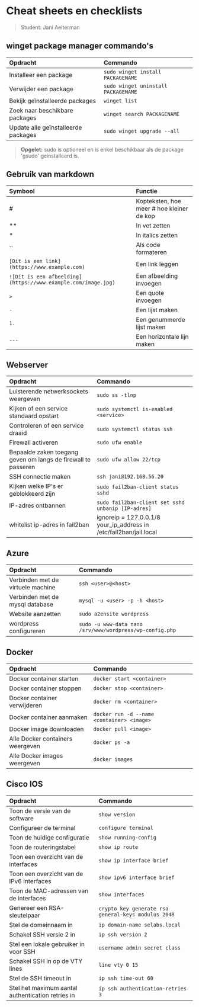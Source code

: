 # Cheat sheets en checklists

> Student: Jani Aelterman

## winget package manager commando's

| Opdracht                            | Commando                          |
| :---------------------------------- | :-------------------------------- |
| Installeer een package              | `sudo winget install PACKAGENAME`       |
| Verwijder een package               | `sudo winget uninstall PACKAGENAME`     |
| Bekijk geïnstalleerde packages      | `winget list`                      |
| Zoek naar beschikbare packages      | `winget search PACKAGENAME` |
| Update alle geïnstalleerde packages | `sudo winget upgrade --all`               |
> **Opgelet:** sudo is optioneel en is enkel beschikbaar als de package 'gsudo' geinstalleerd is.

## Gebruik van markdown

| Symbool                                                         | Functie                                   |
| :-------------------------------------------------------------- | :---------------------------------------- |
| #                                                               | Kopteksten, hoe meer # hoe kleiner de kop |
| \*\*                                                            | In vet zetten                             |
| \*                                                              | In italics zetten                         |
| ``                                                              | Als code formateren                       |
| `[Dit is een link](https://www.example.com)`                    | Een link leggen                           |
| `![Dit is een afbeelding](https://www.example.com/image.jpg)`   | Een afbeelding invoegen                   |
| `>`                                                             | Een quote invoegen                        |
| `-`                                                             | Een lijst maken                           |
| `1.`                                                            | Een genummerde lijst maken                |
| `---`                                                           | Een horizontale lijn maken                |

## Webserver

| Opdracht                            | Commando                          |
| :---------------------------------- | :-------------------------------- |
| Luisterende netwerksockets weergeven           | `sudo ss -tlnp` |
| Kijken of een service standaard opstart | `sudo systemctl is-enabled <service>`                           |
|Controleren of een service draaid      | `sudo systemctl status ssh`     |
| Firewall activeren           | `sudo ufw enable`                     |
| Bepaalde zaken toegang geven om langs de firewall te passeren              | `sudo ufw allow 22/tcp`                                       |
| SSH connectie maken          | `ssh jani@192.168.56.20`                                  |
| Kijken welke IP's er geblokkeerd zijn   | `sudo fail2ban-client status sshd`                         |
| IP-adres ontbannen   | `sudo fail2ban-client set sshd unbanip [IP-adres]`   |
| whitelist ip-adres in fail2ban  | ignoreip = 127.0.0.1/8 your_ip_address in /etc/fail2ban/jail.local |

## Azure

| Opdracht                            | Commando                          |
| :---------------------------------- | :-------------------------------- |
| Verbinden met de virtuele machine   | `ssh <user>@<host>` |
| Verbinden met de mysql database           | `mysql -u <user> -p -h <host>` |
| Website aanzetten           | `sudo a2ensite wordpress`                     |
| wordpress configureren              | `sudo -u www-data nano /srv/www/wordpress/wp-config.php` |

## Docker

| Opdracht                            | Commando                          |
| :---------------------------------- | :-------------------------------- |
| Docker container starten            | `docker start <container>` |
| Docker container stoppen            | `docker stop <container>` |
| Docker container verwijderen        | `docker rm <container>` |
| Docker container aanmaken           | `docker run -d --name <container> <image>` |
| Docker image downloaden             | `docker pull <image>` |
| Alle Docker containers weergeven         | `docker ps -a` |
| Alle Docker images weergeven         | `docker images` |

## Cisco IOS

| Opdracht                            | Commando                          |
| :---------------------------------- | :-------------------------------- |
| Toon de versie van de software                    | `show version`                                      |
| Configureer de terminal                           | `configure terminal`                                |
| Toon de huidige configuratie                      | `show running-config`                               |
| Toon de routeringstabel                           | `show ip route`                                     |
| Toon een overzicht van de interfaces              | `show ip interface brief`                           |
| Toon een overzicht van de IPv6 interfaces         | `show ipv6 interface brief`                         |
| Toon de MAC-adressen van de interfaces            | `show interfaces`                                   |
| Genereer een RSA-sleutelpaar                      | `crypto key generate rsa general-keys modulus 2048` |
| Stel de domeinnaam in                             | `ip domain-name selabs.local`                       |
| Schakel SSH versie 2 in                           | `ip ssh version 2`                                  |
| Stel een lokale gebruiker in voor SSH             | `username admin secret class`                       |
| Schakel SSH in op de VTY lines                    | `line vty 0 15`                                     |
| Stel de SSH timeout in                            | `ip ssh time-out 60`                                |
| Stel het maximum aantal authentication retries in | `ip ssh authentication-retries 3`                   |
